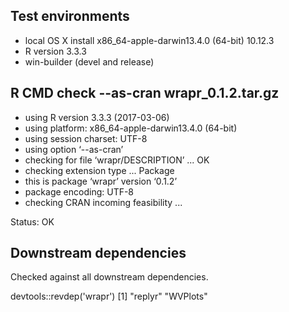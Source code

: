 

## Test environments

 * local OS X install x86_64-apple-darwin13.4.0 (64-bit) 10.12.3
 * R version 3.3.3
 * win-builder (devel and release) 

## R CMD check --as-cran wrapr_0.1.2.tar.gz

* using R version 3.3.3 (2017-03-06)
* using platform: x86_64-apple-darwin13.4.0 (64-bit)
* using session charset: UTF-8
* using option ‘--as-cran’
* checking for file ‘wrapr/DESCRIPTION’ ... OK
* checking extension type ... Package
* this is package ‘wrapr’ version ‘0.1.2’
* package encoding: UTF-8
* checking CRAN incoming feasibility ...

Status: OK

## Downstream dependencies

Checked against all downstream dependencies.

  devtools::revdep('wrapr')
  [1] "replyr"  "WVPlots"
